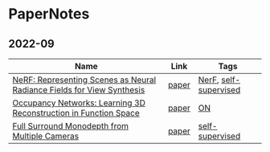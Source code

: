 # PaperNotes

## 2022-09

| Name        | Link        | Tags       |
| ----------- | ----------- | -----------|
| [NeRF: Representing Scenes as Neural Radiance Fields for View Synthesis](notes/nerf.md) | [paper](https://arxiv.org/abs/2003.08934)| [NerF](tags/nerf.md), [self-supervised](tags/selfsupervised.md)|
| [Occupancy Networks: Learning 3D Reconstruction in Function Space](notes/ON.md)|[paper](https://www.cvlibs.net/publications/Mescheder2019CVPR.pdf)|[ON](tags/on.md)|
|[Full Surround Monodepth from Multiple Cameras](notes/fsm.md)|[paper](https://arxiv.org/abs/2104.00152) | [self-supervised](tags/selfsupervised.md) 